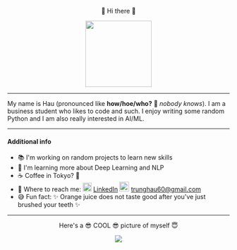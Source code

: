 <p align="center"> 👋 Hi there 👋 </p>

<p align="center">
  <img  width="150" height="150" src="https://imgur.com/WYCjlxR.gif">
</p>

*****

My name is Hau (pronounced like **how/hoe/who?** 🤔 *nobody knows*). I am a business student who likes to code and such. I enjoy writing some random Python and I am also really interested in AI/ML. 

*****

#### Additional info
- 📚 I'm working on random projects to learn new skills
- 🌱 I'm learning more about Deep Learning and NLP
- ☕ Coffee in Tokyo? 🤔 <script type="text/javascript" src="https://cdnjs.buymeacoffee.com/1.0.0/button.prod.min.js" data-name="bmc-button" data-slug="rOvpSz4" data-color="#FFFFFF" data-emoji=""  data-font="Cookie" data-text="uh.. coffee?" data-outline-color="#000" data-font-color="#000" data-coffee-color="#fd0" data-font-color="#000"></script>
- 💬 Where to reach me:  <img width=20 src="https://img.icons8.com/cute-clipart/64/000000/linkedin.png"/> [LinkedIn](https://www.linkedin.com/in/trunghaulelam/) <img width=22 src="https://img.icons8.com/clouds/100/000000/gmail.png"/> <trunghau60@gmail.com>
- 😅 Fun fact: ✨ Orange juice does not taste good after you've just brushed your teeth ✨

*****
<p align="center"> 
  Here's a 😎 COOL 😎 picture of myself 😇 
</p>
<p align="center">
  <img src="https://imgur.com/i5RCt0N.jpg">
</p>
